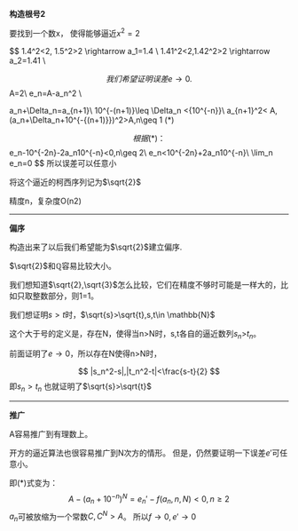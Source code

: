
**构造根号2**


要找到一个数x，
使得能够逼近$x^2=2$

$$
1.4^2<2, 1.5^2>2 \rightarrow a_1=1.4
\\
1.41^2<2,1.42^2>2 \rightarrow a_2=1.41
\\

$$
我们希望证明误差 e → 0.
$$
A=2\\
e_n=A-a_n^2 \\

a_n+\Delta_n=a_{n+1}\\
10^{-(n+1)}\leq \Delta_n <{10^{-n}}\\
a_{n+1}^2< A,(a_n+\Delta_n+10^{-{(n+1)}})^2>A,n\geq 1  (*)
 

$$
根据(*)：
$$
e_n-10^{-2n}-2a_n10^{-n}<0,n\geq 2\\
e_n<10^{-2n}+2a_n10^{-n}\\
\lim_n e_n=0
$$
所以误差可以任意小

将这个逼近的柯西序列记为$\sqrt{2}$

精度n，复杂度O(n2)

---
**偏序**

构造出来了以后我们希望能为$\sqrt{2}$建立偏序.

$\sqrt{2}$和$\mathbb{Q}$容易比较大小。

我们想知道$\sqrt{2},\sqrt{3}$怎么比较，它们在精度不够时可能是一样大的，比如只取整数部分，则1=1。

我们想证明$s>t$时，$\sqrt{s}>\sqrt{t},s,t\in \mathbb{N}$

这个大于号的定义是，存在N，使得当n>N时，s,t各自的逼近数列$s_n$>$t_n$。

前面证明了$e→0$，所以存在N使得n>N时，

$$
|s_n^2-s|,|t_n^2-t|<\frac{s-t}{2}
$$
 即$s_n>t_n$
也就证明了$\sqrt{s}>\sqrt{t}$

---
**推广**

A容易推广到有理数上。

开方的逼近算法也很容易推广到N次方的情形。
但是，仍然要证明一下误差$e'$可任意小。


即(*)式变为：
$$A-(a_{n}+10^{-n})^{N}=e_n'-f(a_n,n,N)<0,n\geq 2$$
$a_n$可被放缩为一个常数$C,C^N>A$。
所以$f\rightarrow 0,e'\rightarrow 0$



